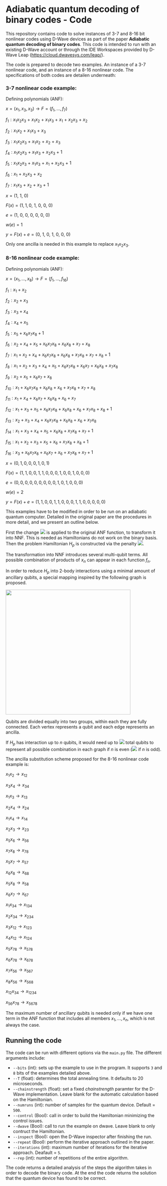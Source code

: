 # Adiabatic quantum decoding of binary codes - Code

This repository contains code to solve instances of 3-7 and 8-16 bit nonlinear codes using D-Wave devices as part of the paper **Adiabatic quantum decoding of binary codes**. This code is intended to run with an existing D-Wave account or through the IDE Workspaces provided by D-Wave Leap (https://cloud.dwavesys.com/leap/).

The code is prepared to decode two examples. An instance of a 3-7 nonlinear code, and an instance of a 8-16 nonlinear code. The specifications of both codes are detailen underneath:

### 3-7 nonlinear code example:

Defining polynomials (ANF):

*x* = (*x*<sub>1</sub>, *x*<sub>3</sub>, *x*<sub>3</sub>) → *F* = (*f*<sub>1</sub>, ..., *f*<sub>7</sub>)

*f*<sub>1</sub> : *x*<sub>1</sub>*x*<sub>2</sub>*x*<sub>3</sub> + *x*<sub>1</sub>*x*<sub>2</sub> + *x*<sub>1</sub>*x*<sub>3</sub> + *x*<sub>1</sub> + *x*<sub>2</sub>*x*<sub>3</sub> + *x*<sub>2</sub>

*f*<sub>2</sub> : *x*<sub>1</sub>*x*<sub>2</sub> + *x*<sub>1</sub>*x*<sub>3</sub> + *x*<sub>3</sub>

*f*<sub>3</sub> : *x*<sub>1</sub>*x*<sub>2</sub>*x*<sub>3</sub> + *x*<sub>1</sub>*x*<sub>2</sub> + *x*<sub>2</sub> + *x*<sub>3</sub>

*f*<sub>4</sub> : *x*<sub>1</sub>*x*<sub>2</sub>*x*<sub>3</sub> + *x*<sub>1</sub>*x*<sub>3</sub> + *x*<sub>2</sub>*x*<sub>3</sub> + 1

*f*<sub>5</sub> : *x*<sub>1</sub>*x*<sub>2</sub>*x*<sub>3</sub> + *x*<sub>1</sub>*x*<sub>3</sub> + *x*<sub>1</sub> + *x*<sub>2</sub>*x*<sub>3</sub> + 1

*f*<sub>6</sub> : *x*<sub>1</sub> + *x*<sub>2</sub>*x*<sub>3</sub> + *x*<sub>2</sub>

*f*<sub>7</sub> : *x*<sub>1</sub>*x*<sub>3</sub> + *x*<sub>2</sub> + *x*<sub>3</sub> + 1


*x* = (1, 1, 0)

*F*(*x*) = (1, 1, 0, 1, 0, 0, 0)

*e* = (1, 0, 0, 0, 0, 0, 0)

*w*(*e*) = 1

*y* = *F*(*x*) + *e* = (0, 1, 0, 1, 0, 0, 0)

Only one ancilla is needed in this example to replace *x*<sub>1</sub>*x*<sub>2</sub>*x*<sub>3</sub>.

### 8-16 nonlinear code example:

Defining polynomials (ANF):

*x* = (*x*<sub>1</sub>, ..., *x*<sub>8</sub>) → *F* = (*f*<sub>1</sub>, ..., *f*<sub>16</sub>)

*f*<sub>1</sub> : *x*<sub>1</sub> + *x*<sub>2</sub>

*f*<sub>2</sub> : *x*<sub>2</sub> + *x*<sub>3</sub>

*f*<sub>3</sub> : *x*<sub>3</sub> + *x*<sub>4</sub>

*f*<sub>4</sub> : *x*<sub>4</sub> + *x*<sub>5</sub>

*f*<sub>5</sub> : *x*<sub>5</sub> + *x*<sub>6</sub>*x*<sub>7</sub>*x*<sub>8</sub> + 1

*f*<sub>6</sub> : *x*<sub>2</sub> + *x*<sub>4</sub> + *x*<sub>5</sub> + *x*<sub>6</sub>*x*<sub>7</sub>*x*<sub>8</sub> + *x*<sub>6</sub>*x*<sub>8</sub> + *x*<sub>7</sub> + *x*<sub>8</sub>

*f*<sub>7</sub> : *x*<sub>1</sub> + *x*<sub>2</sub> + *x*<sub>4</sub> + *x*<sub>6</sub>*x*<sub>7</sub>*x*<sub>8</sub> + *x*<sub>6</sub>*x*<sub>8</sub> + *x*<sub>7</sub>*x*<sub>8</sub> + *x*<sub>7</sub> + *x*<sub>8</sub> + 1

*f*<sub>8</sub> : *x*<sub>1</sub> + *x*<sub>2</sub> + *x*<sub>3</sub> + *x*<sub>4</sub> + *x*<sub>5</sub> + *x*<sub>6</sub>*x*<sub>7</sub>*x*<sub>8</sub> + *x*<sub>6</sub>*x*<sub>7</sub> + *x*<sub>6</sub>*x*<sub>8</sub> + *x*<sub>7</sub>*x*<sub>8</sub>

*f*<sub>9</sub> : *x*<sub>2</sub> + *x*<sub>5</sub> + *x*<sub>6</sub>*x*<sub>7</sub> + *x*<sub>8</sub>

*f*<sub>10</sub> : *x*<sub>1</sub> + *x*<sub>6</sub>*x*<sub>7</sub>*x*<sub>8</sub> + *x*<sub>6</sub>*x*<sub>8</sub> + *x*<sub>6</sub> + *x*<sub>7</sub>*x*<sub>8</sub> + *x*<sub>7</sub> + *x*<sub>8</sub>

*f*<sub>11</sub> : *x*<sub>1</sub> + *x*<sub>4</sub> + *x*<sub>6</sub>*x*<sub>7</sub> + *x*<sub>6</sub>*x*<sub>8</sub> + *x*<sub>6</sub> + *x*<sub>7</sub>

*f*<sub>12</sub> : *x*<sub>1</sub> + *x*<sub>3</sub> + *x*<sub>5</sub> + *x*<sub>6</sub>*x*<sub>7</sub>*x*<sub>8</sub> + *x*<sub>6</sub>*x*<sub>8</sub> + *x*<sub>6</sub> + *x*<sub>7</sub>*x*<sub>8</sub> + *x*<sub>8</sub> + 1

*f*<sub>13</sub> : *x*<sub>2</sub> + *x*<sub>3</sub> + *x*<sub>4</sub> + *x*<sub>6</sub>*x*<sub>7</sub>*x*<sub>8</sub> + *x*<sub>6</sub>*x*<sub>8</sub> + *x*<sub>6</sub> + *x*<sub>7</sub>*x*<sub>8</sub>

*f*<sub>14</sub> : *x*<sub>1</sub> + *x*<sub>3</sub> + *x*<sub>4</sub> + *x*<sub>5</sub> + *x*<sub>6</sub>*x*<sub>8</sub> + *x*<sub>7</sub>*x*<sub>8</sub> + *x*<sub>7</sub> + 1

*f*<sub>15</sub> : *x*<sub>1</sub> + *x*<sub>2</sub> + *x*<sub>3</sub> + *x*<sub>5</sub> + *x*<sub>6</sub> + *x*<sub>7</sub>*x*<sub>8</sub> + *x*<sub>8</sub> + 1

*f*<sub>16</sub> : *x*<sub>3</sub> + *x*<sub>6</sub>*x*<sub>7</sub>*x*<sub>8</sub> + *x*<sub>6</sub>*x*<sub>7</sub> + *x*<sub>6</sub> + *x*<sub>7</sub>*x*<sub>8</sub> + *x*<sub>7</sub> + 1

*x* = (0, 1, 0, 0, 0, 1, 0, 1)

*F*(*x*) = (1, 1, 0, 0, 1, 1, 0, 0, 0, 1, 0, 0, 1, 0, 0, 0)

*e* = (0, 0, 0, 0, 0, 0, 0, 0, 0, 1, 0, 1, 0, 0, 0)

*w*(*e*) = 2

*y* = *F*(*x*) + *e* = (1, 1, 0, 0, 1, 1, 0, 0, 0, 1, 1, 0, 0, 0, 0, 0)

This examples have to be modified in order to be run on an adiabatic quantum computer. Detailed in the original paper are the procedures in more detail, and we present an outline below.

First the change <img src="https://render.githubusercontent.com/render/math?math=(x_i + x_j)\mod{2} \longrightarrow x_i + x_j - 2 x_i\cdot x_j"> is applied to the original ANF
function, to transform it into NNF. This is needed as Hamiltonians do not work on the binary basis. Then the problem Hamiltonian
*H*<sub>*p*</sub> is
constructed via the penalty <img src="https://render.githubusercontent.com/render/math?math=H_p = \sum_{i=1}^m\left(f_i(x)-r_i\right)^2">.

The transformation into NNF introduces several multi-qubit terms. All possible combination of products of
*x*<sub>*n*</sub> can appear in each function *f*<sub>*n*</sub>.

In order to reduce *H*<sub>*p*</sub> into 2-body interactions using a
minimal amount of ancillary qubits, a special mapping inspired by the following graph
is proposed.

<img src="https://github.com/Quantum-TII/hamming_codes/blob/master/ancillagraph.png" width="400">

Qubits are divided equally into two groups, within each they are fully
connected. Each vertex represents a qubit and each edge represents an
ancilla.

If *H*<sub>*p*</sub> has interaction up to *n* qubits, it would need up
to <img src="https://render.githubusercontent.com/render/math?math=2^{\frac{n %2B 2}{2}}-2"> total qubits to represent all possible
combination in each graph if *n* is even
(<img src="https://render.githubusercontent.com/render/math?math=3\times 2^{\frac{n-1}{2}}-2"> if *n* is odd).

The ancilla substitution scheme proposed for the 8-16 nonlinear code example is:

*x*<sub>1</sub>*x*<sub>2</sub> → *x*<sub>12</sub>

*x*<sub>3</sub>*x*<sub>4</sub> → *x*<sub>34</sub>

*x*<sub>1</sub>*x*<sub>3</sub> → *x*<sub>13</sub>

*x*<sub>2</sub>*x*<sub>4</sub> → *x*<sub>24</sub>

*x*<sub>1</sub>*x*<sub>4</sub> → *x*<sub>14</sub>

*x*<sub>2</sub>*x*<sub>3</sub> → *x*<sub>23</sub>

*x*<sub>5</sub>*x*<sub>6</sub> → *x*<sub>56</sub>

*x*<sub>7</sub>*x*<sub>8</sub> → *x*<sub>78</sub>

*x*<sub>5</sub>*x*<sub>7</sub> → *x*<sub>57</sub>

*x*<sub>6</sub>*x*<sub>8</sub> → *x*<sub>68</sub>

*x*<sub>5</sub>*x*<sub>8</sub> → *x*<sub>58</sub>

*x*<sub>6</sub>*x*<sub>7</sub> → *x*<sub>67</sub>

*x*<sub>1</sub>*x*<sub>34</sub> → *x*<sub>134</sub>

*x*<sub>2</sub>*x*<sub>34</sub> → *x*<sub>234</sub>

*x*<sub>3</sub>*x*<sub>12</sub> → *x*<sub>123</sub>

*x*<sub>4</sub>*x*<sub>12</sub> → *x*<sub>124</sub>

*x*<sub>5</sub>*x*<sub>78</sub> → *x*<sub>578</sub>

*x*<sub>6</sub>*x*<sub>78</sub> → *x*<sub>678</sub>

*x*<sub>7</sub>*x*<sub>56</sub> → *x*<sub>567</sub>

*x*<sub>8</sub>*x*<sub>56</sub> → *x*<sub>568</sub>

*x*<sub>12</sub>*x*<sub>34</sub> → *x*<sub>1234</sub>

*x*<sub>56</sub>*x*<sub>78</sub> → *x*<sub>5678</sub>

The maximum number of ancillary qubits is needed only if we have one
term in the ANF function that includes all members
*x*<sub>1</sub>, ..., *x*<sub>*n*</sub>, which is not always the case.

## Running the code

The code can be run with different options via the `main.py` file. The different arguments include:

- `--bits` (int): sets up the example to use in the program. It supports `3` and `8` bits of the examples detailed above.
- `--T` (float): determines the total annealing time. It defaults to 20 microseconds.
- `--chainstrength` (float): set a fixed *chainstrength* paramter for the D-Wave implementation. Leave blank for the automatic calculation based on the Hamiltonian.
- `--numruns` (int): number of samples for the quantum device. Default = `500`.
- `--control` (Bool): call in order to build the Hamiltonian minimizing the control issues.
- `--dwave` (Bool): call to run the example on dwave. Leave blank to only contruct the Hamiltonian.
- `--inspect` (Bool): open the D-Wave inspector after finishing the run.
- `--repeat` (Bool): perform the iterative approach outlined in the paper.
- `--iterations` (int): maximum number of iterations for the iterative approach. Deafault = `5`.
- `--rep` (int): number of repetitions of the entire algorithm.

The code returns a detailed analysis of the steps the algorithm takes in order to decode the binary code. At the end the code returns the solution that the quantum device has found to be correct.


